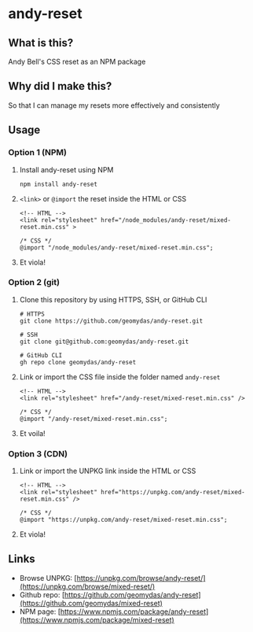# andy-reset

## What is this?

Andy Bell's CSS reset as an NPM package

## Why did I make this?

So that I can manage my resets more effectively and consistently

## Usage

### Option 1 (NPM)

1. Install andy-reset using NPM
   ```
   npm install andy-reset
   ```
2. `<link>` or `@import` the reset inside the HTML or CSS

   ```
   <!-- HTML -->
   <link rel="stylesheet" href="/node_modules/andy-reset/mixed-reset.min.css" >
   ```

   ```
   /* CSS */
   @import "/node_modules/andy-reset/mixed-reset.min.css";
   ```

3. Et viola!

### Option 2 (git)

1. Clone this repository by using HTTPS, SSH, or GitHub CLI
   ```
   # HTTPS
   git clone https://github.com/geomydas/andy-reset.git
   ```
   ```
   # SSH
   git clone git@github.com:geomydas/andy-reset.git
   ```
   ```
   # GitHub CLI
   gh repo clone geomydas/andy-reset
   ```
2. Link or import the CSS file inside the folder named `andy-reset`

   ```
   <!-- HTML -->
   <link rel="stylesheet" href="/andy-reset/mixed-reset.min.css" />
   ```

   ```
   /* CSS */
   @import "/andy-reset/mixed-reset.min.css";
   ```

3. Et voila!

### Option 3 (CDN)

1. Link or import the UNPKG link inside the HTML or CSS
   ```
   <!-- HTML -->
   <link rel="stylesheet" href="https://unpkg.com/andy-reset/mixed-reset.min.css" />
   ```
   ```
   /* CSS */
   @import "https://unpkg.com/andy-reset/mixed-reset.min.css";
   ```
2. Et viola!

## Links

- Browse UNPKG: [https://unpkg.com/browse/andy-reset/](https://unpkg.com/browse/mixed-reset/)
- Github repo: [https://github.com/geomydas/andy-reset](https://github.com/geomydas/mixed-reset)
- NPM page: [https://www.npmjs.com/package/andy-reset](https://www.npmjs.com/package/mixed-reset)
